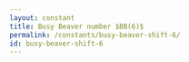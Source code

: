 ```yaml
---
layout: constant
title: Busy Beaver number $BB(6)$
permalink: /constants/busy-beaver-shift-6/
id: busy-beaver-shift-6
---
```

